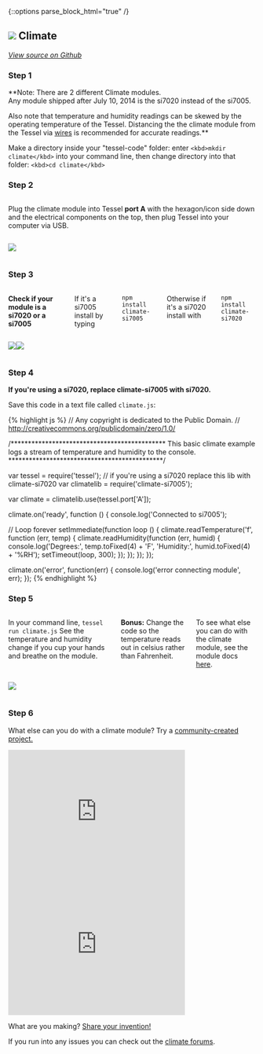 {::options parse_block_html="true" /}

## <img class="constrain-sm" src="https://s3.amazonaws.com/technicalmachine-assets/fre+assets/modules/climate.png"> Climate

[<i class="fa fa-github"> View source on Github</i>](https://github.com/tessel/climate-si7005)

### Step 1

**Note: There are 2 different Climate modules.  
 Any module shipped after July 10, 2014 is the si7020 instead of the si7005.  

Also note that temperature and humidity readings can be skewed by the operating temperature of the Tessel. Distancing the the climate module from the Tessel via [wires](https://www.adafruit.com/products/1950?gclid=CjwKEAiA_s2lBRCe1YPXxtSe-DcSJACCIh3LlrKOKB5hJLKIxjIwgeJPYVW_or_As5UMK6fqwk-YERoCxGXw_wcB) is recommended for accurate readings.**

Make a directory inside your "tessel-code" folder: enter `<kbd>mkdir climate</kbd>` into your command line, then change directory into that folder: `<kbd>cd climate</kbd>`

### Step 2

<div class="row">
<div class="large-6 columns">

Plug the climate module into Tessel **port A** with the hexagon/icon side down and the electrical components on the top, then plug Tessel into your computer via USB.

</div>
<div class="large-6 columns">

![](https://s3.amazonaws.com/technicalmachine-assets/fre+assets/modules_plugged/climate.jpeg)

</div>
</div>

### Step 3

<div class="row">
<div class="large-6 columns">

**Check if your module is a si7020 or a si7005**  

If it's a si7005 install by typing

`npm install climate-si7005`

Otherwise if it's a si7020 install with

`npm install climate-si7020`

</div>
<div class="large-6 columns">

![](https://s3.amazonaws.com/technicalmachine-assets/fre+assets/modules_corners/climate.jpg)![](https://s3.amazonaws.com/technicalmachine-assets/fre+assets/modules_corners/climate-si7020.jpg)

</div>
</div>

### Step 4

**If you're using a si7020, replace climate-si7005 with si7020.**

Save this code in a text file called `climate.js`:

{% highlight js %}
// Any copyright is dedicated to the Public Domain.
// http://creativecommons.org/publicdomain/zero/1.0/

/*********************************************
This basic climate example logs a stream
of temperature and humidity to the console.
*********************************************/

var tessel = require('tessel');
// if you're using a si7020 replace this lib with climate-si7020
var climatelib = require('climate-si7005');

var climate = climatelib.use(tessel.port['A']);

climate.on('ready', function () {
  console.log('Connected to si7005');

  // Loop forever
  setImmediate(function loop () {
    climate.readTemperature('f', function (err, temp) {
      climate.readHumidity(function (err, humid) {
      console.log('Degrees:', temp.toFixed(4) + 'F', 'Humidity:', humid.toFixed(4) + '%RH');
      setTimeout(loop, 300);
      });
    });
  });
});

climate.on('error', function(err) {
  console.log('error connecting module', err);
});
{% endhighlight %}

### Step 5

<div class="row">
<div class="large-6 columns">

In your command line, `tessel run climate.js` See the temperature and humidity change if you cup your hands and breathe on the module.  

**Bonus:** Change the code so the temperature reads out in celsius rather than Fahrenheit.  

To see what else you can do with the climate module, see the module docs [here](https://github.com/tessel/climate-si7005).

</div>
<div class="large-6 columns">

![](https://s3.amazonaws.com/technicalmachine-assets/fre+assets/gifs/climate.gif)

</div>
</div>

### Step 6

What else can you do with a climate module? Try a [community-created project.](http://tessel.io/projects)

<div class="row">
<div class="large-6 columns left">
<iframe frameborder="0" height="270" scrolling="no" src="http://tessel.hackster.io/ehannum/tessel-greenhouse/embed" width="360"></iframe>
</div>

<div class="large-6 columns left">
<iframe frameborder="0" height="270" scrolling="no" src="http://tessel.hackster.io/peterchaivre/enviroreport/embed" width="360"></iframe>
</div>
</div>

What are you making? [Share your invention!](http://tessel.hackster.io/)

If you run into any issues you can check out the [climate forums](http://forums.tessel.io/category/climate).
